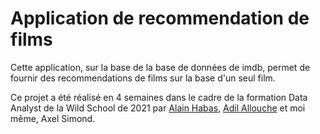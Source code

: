 # Application de recommendation de films

Cette application, sur la base de la base de données de imdb, permet de fournir des recommendations de films sur la base d'un seul film.

Ce projet a été réalisé en 4 semaines dans le cadre de la formation Data Analyst de la Wild School de 2021 par [Alain Habas](https://github.com/alainhabas "Alain Abas"), [Adil Allouche](https://github.com/Adil-Allouche "Adil Allouche") et moi même, Axel Simond.


